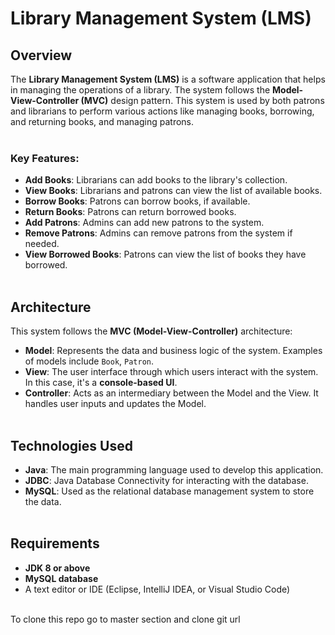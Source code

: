 # Library Management System (LMS)

## Overview

The **Library Management System (LMS)** is a software application that helps in managing the operations of a library. The system follows the **Model-View-Controller (MVC)** design pattern. This system is used by both patrons and librarians to perform various actions like managing books, borrowing, and returning books, and managing patrons.<br><br>

### Key Features:
- **Add Books**: Librarians can add books to the library's collection.<br>
- **View Books**: Librarians and patrons can view the list of available books.<br>
- **Borrow Books**: Patrons can borrow books, if available.<br>
- **Return Books**: Patrons can return borrowed books.<br>
- **Add Patrons**: Admins can add new patrons to the system.<br>
- **Remove Patrons**: Admins can remove patrons from the system if needed.<br>
- **View Borrowed Books**: Patrons can view the list of books they have borrowed.<br><br>

## Architecture

This system follows the **MVC (Model-View-Controller)** architecture:<br>

- **Model**: Represents the data and business logic of the system. Examples of models include `Book`, `Patron`.<br>
- **View**: The user interface through which users interact with the system. In this case, it's a **console-based UI**.<br>
- **Controller**: Acts as an intermediary between the Model and the View. It handles user inputs and updates the Model.<br><br>

## Technologies Used

- **Java**: The main programming language used to develop this application.<br>
- **JDBC**: Java Database Connectivity for interacting with the database.<br>
- **MySQL**: Used as the relational database management system to store the data.<br><br>

## Requirements

- **JDK 8 or above**<br>
- **MySQL database**<br>
- A text editor or IDE (Eclipse, IntelliJ IDEA, or Visual Studio Code)<br><br>

To clone this repo go to master section and clone git url
